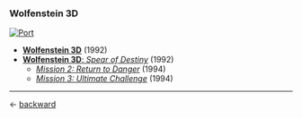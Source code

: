 ### Wolfenstein 3D

[![Port](https://img.shields.io/badge/games-download-purple?style=flat&label=ECWolf)](https://maniacsvault.net/ecwolf/download.php)

- [**Wolfenstein 3D**](https://wolfenstein.fandom.com/wiki/Wolfenstein_3D) (1992)
- [**Wolfenstein 3D**: _Spear of Destiny_](https://wolfenstein.fandom.com/wiki/Wolfenstein_3D:_Spear_of_Destiny) (1992)
  - [_Mission 2: Return to Danger_](https://wolfenstein.fandom.com/wiki/Return_to_Danger) (1994)
  - [_Mission 3: Ultimate Challenge_](https://wolfenstein.fandom.com/wiki/Ultimate_Challenge) (1994)

---

&larr; [backward](../README.md)
